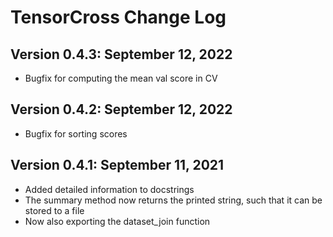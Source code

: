 # TensorCross Change Log

## Version 0.4.3: September 12, 2022

- Bugfix for computing the mean val score in CV

## Version 0.4.2: September 12, 2022

- Bugfix for sorting scores

## Version 0.4.1: September 11, 2021

- Added detailed information to docstrings
- The summary method now returns the printed string, such that it can be stored to a file
- Now also exporting the dataset_join function
